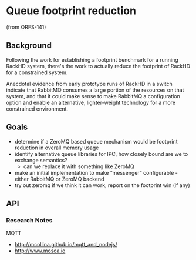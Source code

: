 # Queue footprint reduction

(from ORFS-141)

## Background

Following the work for establishing a footprint benchmark for a running RackHD system, there's the work to actually reduce the footprint of RackHD for a constrained system.

Anecdotal evidence from early prototype runs of RackHD in a switch indicate that RabbitMQ consumes a large portion of the resources on that system, and that it could make
sense to make RabbitMQ a configuration option and enable an alternative, lighter-weight technology for a more constrained environment.


## Goals

- determine if a ZeroMQ based queue mechanism would be footprint reduction in overall memory usage
- identify alternative queue libraries for IPC, how closely bound are we to exchange semantics?
  - can we replace it with something like ZeroMQ
- make an initial implementation to make “messenger” configurable  - either RabbitMQ or ZeroMQ backend
- try out zeromq if we think it can work, report on the footprint win (if any)

## API

### Research Notes

MQTT

 - http://mcollina.github.io/mqtt_and_nodejs/
 - http://www.mosca.io
